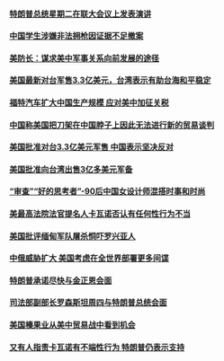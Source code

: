 #### [特朗普总统星期二在联大会议上发表演讲](../pages/zg_yre_rvq/4586308.md) 

#### [中国学生涉嫌非法拥枪因证据不足撤案](../pages/zg_yre_rvq/4586297.md) 

#### [美防长：谋求美中军事关系向前发展的途径](../pages/zg_yre_rvq/4586284.md) 

#### [美国最新对台军售3.3亿美元，台湾表示有助台海和平稳定](../pages/zg_yre_rvq/4586188.md) 

#### [福特汽车扩大中国生产规模 应对美中加征关税](../pages/zg_yre_rvq/4586077.md) 

#### [中国称美国把刀架在中国脖子上因此无法进行新的贸易谈判 ](../pages/zg_yre_rvq/4586063.md) 

#### [美国批准对台3.3亿美元军售 中国表示坚决反对](../pages/zg_yre_rvq/4586046.md) 

#### [美国批准向台湾出售3亿多美元军备](../pages/zg_yre_rvq/4586019.md) 

#### [“审查”“好的思考者”-90后中国女设计师混搭时事和时尚](../pages/zg_yre_rvq/4586007.md) 

#### [美最高法院法官提名人卡瓦诺否认有任何性行为不当](../pages/zg_yre_rvq/4585963.md) 

#### [美国批评缅甸军队屠杀恫吓罗兴亚人](../pages/zg_yre_rvq/4585914.md) 

#### [中俄威胁扩大 美国考虑在全世界部署更多间谍 ](../pages/zg_yre_rvq/4585467.md) 

#### [特朗普承诺尽快与金正恩会面 ](../pages/zg_yre_rvq/4585449.md) 

#### [司法部副部长罗森斯坦周四与特朗普总统会面](../pages/zg_yre_rvq/4585403.md) 

#### [美国榛果业从美中贸易战中看到机会](../pages/zg_yre_rvq/4585279.md) 

#### [又有人指责卡瓦诺有不端性行为 特朗普仍表示支持 ](../pages/zg_yre_rvq/4585153.md) 


